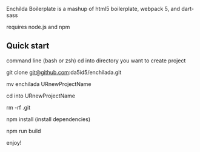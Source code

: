 Enchilda Boilerplate is a mashup of html5 boilerplate, webpack 5, and dart-sass

requires node.js and npm

## Quick start

command line (bash or zsh)
cd into directory you want to create project

git clone git@github.com:da5id5/enchilada.git

mv enchilada URnewProjectName

cd into URnewProjectName

rm -rf .git

npm install (install dependencies)

npm run build


enjoy!
